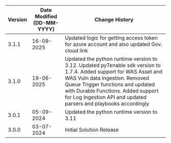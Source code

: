 | **Version** | **Date Modified (DD-MM-YYYY)** | **Change History**                          |
|-------------|--------------------------------|---------------------------------------------|
| 3.1.1       | 16-09-2025                     | Updated logic for getting access token for azure account and also updated Gov. cloud link                                                                      |
| 3.1.0       | 19-06-2025                     | Updated the python runtime version to 3.12. Updated pyTenable sdk version to 1.7.4. Added support for WAS Asset and WAS Vuln data ingestion. Removed Queue Trigger functions and updated with Durable Functions. Added support for Log Ingestion API and updated parsers and playbooks accordingly |
| 3.0.1       | 05-09-2024                     | Updated the python runtime version to 3.11 |
| 3.0.0       | 03-07-2024                     | Initial Solution Release                    |

